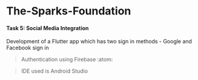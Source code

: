 # The-Sparks-Foundation

#### Task 5: Social Media Integration

Development of a Flutter app which has two sign in methods - Google and Facebook sign in
> Authentication using Firebase :atom:

> IDE used is Android Studio

